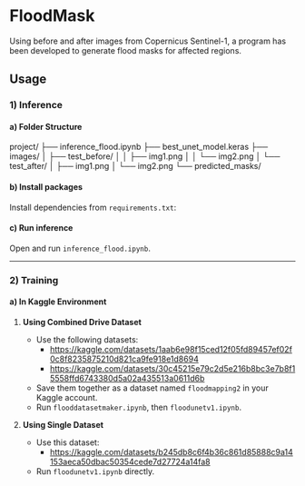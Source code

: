 # FloodMask

Using before and after images from Copernicus Sentinel-1, a program has been developed to generate flood masks for affected regions.

## Usage

### 1) Inference

#### a) Folder Structure

project/
├── inference_flood.ipynb
├── best_unet_model.keras
├── images/
│   ├── test_before/
│   │   ├── img1.png
│   │   └── img2.png
│   └── test_after/
│       ├── img1.png
│       └── img2.png
└── predicted_masks/


#### b) Install packages

Install dependencies from `requirements.txt`:


#### c) Run inference

Open and run `inference_flood.ipynb`.

---

### 2) Training

#### a) In Kaggle Environment

1. **Using Combined Drive Dataset**  
   - Use the following datasets:  
     - https://kaggle.com/datasets/1aab6e98f15ced12f05fd89457ef02f0c8f8235875210d821ca9fe918e1d8694  
     - https://kaggle.com/datasets/30c45215e79c2d5e216b8bc3e7b8f15558ffd6743380d5a02a435513a0611d6b  
   - Save them together as a dataset named `floodmapping2` in your Kaggle account.  
   - Run `flooddatasetmaker.ipynb`, then `floodunetv1.ipynb`.

2. **Using Single Dataset**  
   - Use this dataset:  
     - https://kaggle.com/datasets/b245db8c6f4b36c861d85888c9a14153aeca50dbac50354cede7d27724a14fa8  
   - Run `floodunetv1.ipynb` directly.

		
		
